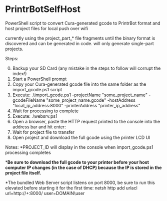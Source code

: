 # PrintrBotSelfHost
PowerShell script to convert Cura-generated gcode to PrintrBot format and host project files for local push over wifi

currently using the project_part_* file fragments until the binary format is discovered and can be generated in code.  will only generate single-part projects.

Steps:

0. Backup your SD Card (any mistake in the steps to follow will corrupt the index!)
1. Start a PowerShell prompt
2. Copy your Cura-generated gcode file into the same folder as the import_gcode.ps1 script
3. Execute:
    .\import_gcode.ps1 -projectName "some_project_name" -gcodeFileName "some_project_name.gcode"
-hostAddress "local_ip_address:8000" -printerAddress "printer_ip_address"
4. Wait for processing to complete
5. Execute:
    .\websrv.ps1
6. Open a browser, paste the HTTP request printed to the console into the address bar and hit enter:
7. Wait for project file to transfer
8. Open project and download the full gcode using the printer LCD UI

Notes:
*PROJECT_ID will display in the console when import_gcode.ps1 processing completes

***Be sure to download the full gcode to your printer before your host computer IP changes (in the case of DHCP) because the IP is stored in the project file itself.**

*The bundled Web Server script listens on port 8000, be sure to run this elevated before starting it for the first time:
    netsh http add urlacl url=http://+:8000/ user=DOMAIN\user
